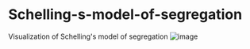 # Schelling-s-model-of-segregation
Visualization of Schelling's model of segregation
![image](https://user-images.githubusercontent.com/109230214/178989216-f79a6ddb-94a0-4c1e-94fe-1dd3b27dd2ee.png)
